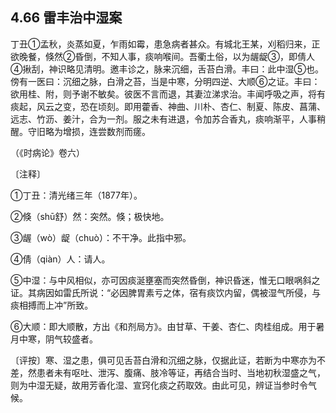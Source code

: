 ## 4.66 雷丰治中湿案

丁丑①孟秋，炎蒸如夏，乍雨如霉，患急病者甚众。有城北王某，刈稻归来，正欲晚餐，倏然②昏倒，不知人事，痰响喉间。吾衢土俗，以为龌龊③，即倩人④揪刮，神识略见清明。邀丰诊之，脉来沉细，舌苔白滑。丰曰：此中湿⑤也。傍有一医曰：沉细之脉，白滑之苔，当是中寒，分明四逆、大顺⑥之证。丰曰：欲用桂、附，则予谢不敏矣。彼医不言而退，其妻泣涕求治。丰闻呼吸之声，将有痰起，风云之变，恐在顷刻。即用藿香、神曲、川朴、杏仁、制夏、陈皮、菖蒲、远志、竹沥、姜汁，合为一剂。服之未有进退，令加苏合香丸，痰响渐平，人事稍醒。守旧略为增损，连尝数剂而瘥。

（《时病论》卷六）

〔注释〕

①丁丑：清光绪三年（1877年）。

②倏（shū舒）然：突然。倏；极快地。

③龌（wò）龊（chuò）：不干净。此指中邪。

④倩（qiàn）人：请人。

⑤中湿：与中风相似，亦可因痰涎壅塞而突然昏倒，神识昏迷，惟无口眼㖞斜之证。其病因如雷氏所说：“必因脾胃素亏之体，宿有痰饮内留，偶被湿气所侵，与痰相搏而上冲”所致。

⑥大顺：即大顺散，方出《和剂局方》。由甘草、干姜、杏仁、肉桂组成。用于暑月中寒，阴气较盛者。

〔评按〕寒、湿之患，俱可见舌苔白滑和沉细之脉，仅据此证，若断为中寒亦为不差，然患者未有呕吐、泄泻、腹痛、肢冷等证，再结合当时、当地初秋湿盛之气，则为中湿无疑，故用芳香化湿、宣窍化痰之药取效。由此可见，辨证当参时令气候。
